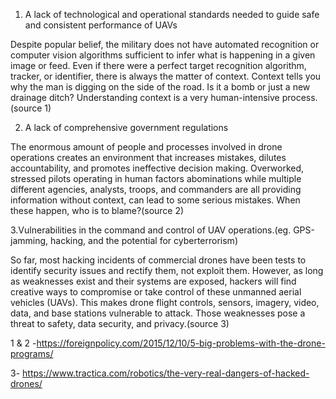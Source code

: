 1. A lack of technological and operational standards needed to guide safe and consistent performance of UAVs

Despite popular belief, the military does not have automated recognition or computer vision algorithms sufficient to infer what is happening in a given image or feed. Even if there were a perfect target recognition algorithm, tracker, or identifier, there is always the matter of context. Context tells you why the man is digging on the side of the road. Is it a bomb or just a new drainage ditch? Understanding context is a very human-intensive process.(source 1)

2. A lack of comprehensive government regulations

The enormous amount of people and processes involved in drone operations creates an environment that increases mistakes, dilutes accountability, and promotes ineffective decision making. Overworked, stressed pilots operating in human factors abominations while multiple different agencies, analysts, troops, and commanders are all providing information without context, can lead to some serious mistakes. When these happen, who is to blame?(source 2)

3.Vulnerabilities in the command and control of UAV operations.(eg. GPS-jamming, hacking, and the potential for cyberterrorism)

So far, most hacking incidents of commercial drones have been tests to identify security issues and rectify them, not exploit them. However, as long as weaknesses exist and their systems are exposed, hackers will find creative ways to compromise or take control of these unmanned aerial vehicles (UAVs). This makes drone flight controls, sensors, imagery, video, data, and base stations vulnerable to attack. Those weaknesses pose a threat to safety, data security, and privacy.(source 3)


1 & 2 -https://foreignpolicy.com/2015/12/10/5-big-problems-with-the-drone-programs/

3- https://www.tractica.com/robotics/the-very-real-dangers-of-hacked-drones/
